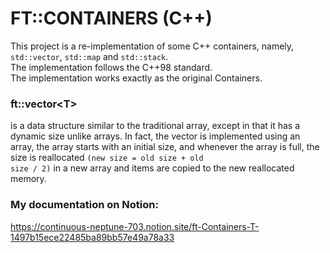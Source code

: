# FT::CONTAINERS (C++)
  This project is a re-implementation of some C++ containers, namely, <code>std::vector</code>, <code>std::map</code> and <code>std::stack</code>.</br>
  The implementation follows the C++98 standard.</br>
  The implementation works exactly as the original Containers.</br>

### ft::vector\<T\>
  is a data structure similar to the traditional array, except in that it has a dynamic size unlike arrays. In fact, the vector is implemented using an array, the array starts with an initial size, and whenever the array is full, the size is reallocated <code>(new size = old size + old size / 2)</code> in a new array and items are copied to the new reallocated memory. 

### My documentation on Notion:
https://continuous-neptune-703.notion.site/ft-Containers-T-1497b15ece22485ba89bb57e49a78a33
